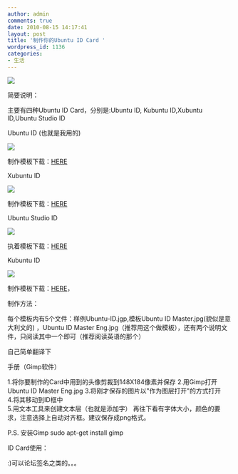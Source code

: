 ```yaml
---
author: admin
comments: true
date: 2010-08-15 14:17:41
layout: post
title: '制作你的Ubuntu ID Card '
wordpress_id: 1136
categories:
- 生活
---
```


![](http://fc06.deviantart.net/fs70/f/2010/226/f/2/Own_by_freetstar.png)

简要说明：

主要有四种Ubuntu ID Card，分别是:Ubuntu ID, Kubuntu ID,Xubuntu ID,Ubuntu Studio ID

Ubuntu ID  (也就是我用的)  

![](http://fc01.deviantart.net/fs29/i/2008/117/9/6/Ubuntu_ID_by_fabianff.jpg) 

制作模板下载：[HERE](http://www.deviantart.com/download/84008703/Ubuntu_ID_by_fabianff.zip)

Xubuntu ID

![](http://fc07.deviantart.net/fs28/i/2008/117/6/e/Xubuntu_ID_by_fabianff.jpg)

制作模板下载：[HERE](http://http://www.deviantart.com/download/84008552/Xubuntu_ID_by_fabianff.zip)

Ubuntu Studio ID

![](http://fc06.deviantart.net/fs25/i/2008/117/0/d/Ubuntu_Studio_ID_by_fabianff.jpg)

执着模板下载：[HERE](http://http://www.deviantart.com/download/84008463/Ubuntu_Studio_ID_by_fabianff.zip)

Kubuntu ID

![](http://fc02.deviantart.net/fs26/i/2008/117/6/2/Kubuntu_ID_by_fabianff.jpg)

制作模板下载：[HERE](http://http://www.deviantart.com/download/84008293/Kubuntu_ID_by_fabianff.zip)，

制作方法：

每个模板内有5个文件：样例Ubuntu-ID.jgp,模板Ubuntu ID Master.jpg(貌似是意大利文的) ，Ubuntu ID Master Eng.jpg（推荐用这个做模板），还有两个说明文件，只阅读其中一个即可（推荐阅读英语的那个）

自己简单翻译下

手册（Gimp软件）

1.将你要制作的Card中用到的头像剪裁到148X184像素并保存
2.用Gimp打开Ubuntu ID Master Eng.jpg
3.将刚才保存的图片以"作为图层打开"的方式打开  
4.将其移动到ID框中  
5.用文本工具来创建文本层（也就是添加字）
再往下看有字体大小，颜色的要求，注意选择上自动对齐框。建议保存成png格式。

P.S. 安装Gimp sudo apt-get install gimp

ID Card使用：

:)可以论坛签名之类的。。。

